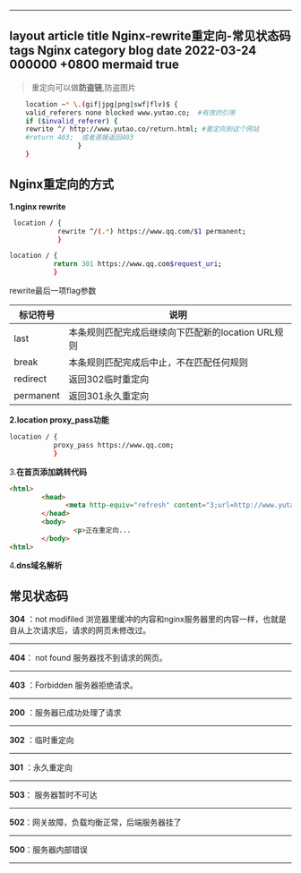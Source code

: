 
---
layout article
title Nginx-rewrite重定向-常见状态码
tags Nginx
category blog
date 2022-03-24 000000 +0800
mermaid true
---
>重定向可以做**防盗链**,防盗图片

```bash
	location ~* \.(gif|jpg|png|swf|flv)$ { 
    valid_referers none blocked www.yutao.co;  #有效的引用
    if ($invalid_referer) { 
    rewrite ^/ http://www.yutao.co/return.html; #重定向到这个网站
    #return 403;  或者直接返回403 
  				 } 
	}
```
## Nginx重定向的方式

**1.nginx rewrite**
```bash
 location / {
            rewrite ^/(.*) https://www.qq.com/$1 permanent;
            }
```

```bash
location / {
		   return 301 https://www.qq.com$request_uri;
		   }
```

rewrite最后一项flag参数

| 标记符号 | 说明|
|--|--|
|  last| 本条规则匹配完成后继续向下匹配新的location URL规则 |
|break|本条规则匹配完成后中止，不在匹配任何规则
|redirect|返回302临时重定向
|permanent|返回301永久重定向

**2.location proxy_pass功能**

```bash
location / {
		   proxy_pass https://www.qq.com;
		   }
```
3.**在首页添加跳转代码**

```html
<html>
        <head>
              <meta http-equiv="refresh" content="3;url=http://www.yutao.co"> #三秒后重定向到www.yutao.co
        </head>
        <body>
                <p>正在重定向... 
        </body>
<html>
```
   
4.**dns域名解析**





## 常见状态码

**304** ：not modifiled 浏览器里缓冲的内容和nginx服务器里的内容一样，也就是自从上次请求后，请求的网页未修改过。
***
**404**： not found 服务器找不到请求的网页。
***
**403** ：Forbidden 服务器拒绝请求。
***
**200** ：服务器已成功处理了请求
***
**302** ：临时重定向
***
**301** ：永久重定向
***
**503**： 服务器暂时不可达
***
**502**：网关故障，负载均衡正常，后端服务器挂了
***
**500**：服务器内部错误
***

